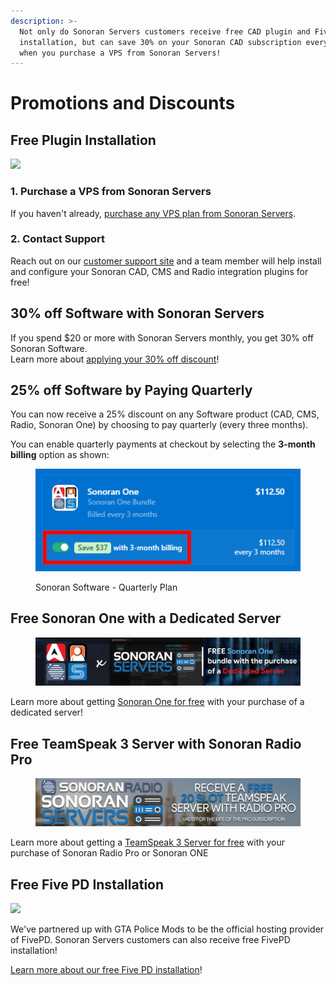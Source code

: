 ```yaml
---
description: >-
  Not only do Sonoran Servers customers receive free CAD plugin and FivePD
  installation, but can save 30% on your Sonoran CAD subscription every month
  when you purchase a VPS from Sonoran Servers!
---
```


# Promotions and Discounts

## Free Plugin Installation

![](../../.gitbook/assets/spaces\_-M4pGN81fb4R6zFhodcu\_uploads\_p9bCwuJW12UvmyDrJ834\_banner\_update-1.webp)

### 1. Purchase a VPS from Sonoran Servers

If you haven't already, [purchase any VPS plan from Sonoran Servers](https://info.sonoranservers.com/tutorials/windows-server/purchasing-and-getting-started).

### 2. Contact Support

Reach out on our [customer support site](https://support.sonoransoftware.com) and a team member will help install and configure your Sonoran CAD, CMS and Radio integration plugins for free!

## 30% off Software with Sonoran Servers

If you spend $20 or more with Sonoran Servers monthly, you get 30% off Sonoran Software.\
Learn more about [applying your 30% off discount](30-off-software.md)!

## 25% off Software by Paying Quarterly

You can now receive a 25% discount on any  Software product (CAD, CMS, Radio, Sonoran One) by choosing to pay quarterly (every three months).&#x20;

You can enable quarterly payments at checkout by selecting the **3-month billing** option as shown:

<figure><img src="../../.gitbook/assets/Sono_QuarterlyCrop.png" alt=""><figcaption><p>Sonoran Software - Quarterly Plan</p></figcaption></figure>

## Free Sonoran One with a Dedicated Server

<figure><img src="../../.gitbook/assets/Bannerprojectsenoranone (1) (1).png" alt=""><figcaption></figcaption></figure>

Learn more about getting [Sonoran One for free](30-off-software.md) with your purchase of a dedicated server!

## Free TeamSpeak 3 Server with Sonoran Radio Pro

<figure><img src="../../.gitbook/assets/radiobanner.png" alt=""><figcaption></figcaption></figure>

Learn more about getting a [TeamSpeak 3 Server for free](https://info.sonoranradio.com/en/pricing/free-teamspeak-promo) with your purchase of Sonoran Radio Pro or Sonoran ONE

## Free Five PD Installation

![](<../../.gitbook/assets/image (91).png>)

We've partnered up with GTA Police Mods to be the official hosting provider of FivePD. Sonoran Servers customers can also receive free FivePD installation!

[Learn more about our free Five PD installation](https://sonoranservers.com/fivepd.php)!

